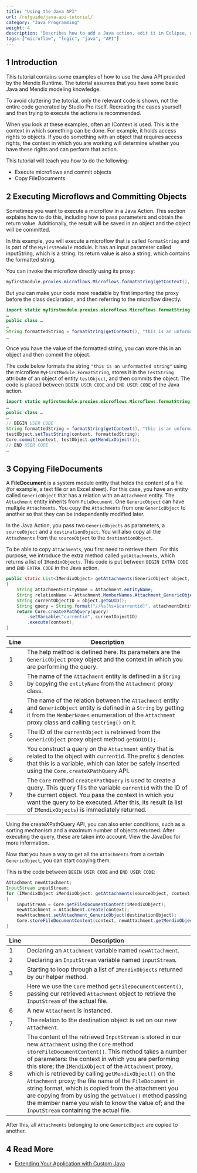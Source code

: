 ```yaml
---
title: "Using the Java API"
url: /refguide/java-api-tutorial/
category: "Java Programming"
weight: 4
description: "Describes how to add a Java action, edit it in Eclipse, and call it from a microflow."
tags: ["microflow", "logic", "java", "API"]
---
```


## 1 Introduction

This tutorial contains some examples of how to use the Java API provided by the Mendix Runtime. The tutorial assumes that you have some basic Java and Mendix modeling knowledge.

To avoid cluttering the tutorial, only the relevant code is shown, not the entire code generated by Studio Pro itself. Recreating the cases yourself and then trying to execute the actions is recommended.

When you look at these examples, often an IContext is used. This is the context in which something can be done. For example, it holds access rights to objects. If you do something with an object that requires access rights, the context in which you are working will determine whether you have these rights and can perform that action.

This tutorial will teach you how to do the following:

* Execute microflows and commit objects
* Copy FileDocuments

## 2 Executing Microflows and Committing Objects

Sometimes you want to execute a microflow in a Java Action. This section explains how to do this, including how to pass parameters and obtain the return value. Additionally, the result will be saved in an object and the object will be committed.

In this example, you will execute a microflow that is called `FormatString` and is part of the `MyFirstModule` module. It has an input parameter called inputString, which is a string. Its return value is also a string, which contains the formatted string.

You can invoke the microflow directly using its proxy:

```java
myfirstmodule.proxies.microflows.Microflows.formatString(getContext(), "this is an unformatted string");
```

But you can make your code more readable by first importing the proxy before the class declaration, and then referring to the microflow directly. 

```java
import static myfirstmodule.proxies.microflows.Microflows.formatString;
…
public class …
…
String formattedString = formatString(getContext(), "this is an unformatted string");
…
```

Once you have the value of the formatted string, you can store this in an object and then commit the object.

The code below formats the string `"this is an unformatted string"` using the microflow `MyFirstModule.FormatString`, stores it in the `TestString` attribute of an object of entity `testObject`, and then commits the object. The code is placed between `BEGIN USER CODE` and `END USER CODE` of the Java action.

```java
import static myfirstmodule.proxies.microflows.Microflows.formatString;
…
public class …
…
// BEGIN USER CODE
String formattedString = formatString(getContext(), "this is an unformatted string");
testObject.setTestString(context, formattedString);
Core.commit(context, testObject.getMendixObject());
// END USER CODE
…
```

## 3 Copying FileDocuments

A **FileDocument** is a system module entity that holds the content of a file (for example, a text file or an Excel sheet). For this case, you have an entity called `GenericObject` that has a relation with an `Attachment` entity. The `Attachment` entity inherits from `FileDocument`. One `GenericObject` can have multiple `Attachments`. You copy the `Attachments` from one `GenericObject` to another so that they can be independently modified later.

In the Java Action, you pass two `GenericObjects` as parameters, a `sourceObject` and a `destinationObject`. You will also copy all the `Attachments` from the `sourceObject` to the `destinationObject`.

To be able to copy `Attachments`, you first need to retrieve them. For this purpose, we introduce the extra method called `getAttachments`, which returns a list of `IMendixObjects`. This code is put between `BEGIN EXTRA CODE` and `END EXTRA CODE` in the Java action.

```java
public static List<IMendixObject> getAttachments(GenericObject object, IContext context) throws CoreException
{
	String attachmentEntityName = Attachment.entityName;
	String relationName = Attachment.MemberNames.Attachment_GenericObject.toString();
	String currentObjectID = object.getGUID();
	String query = String.format("//%s[%s=$currentid]", attachmentEntityName, relationName);
	return Core.createXPathQuery(query)
		.setVariable("currentid", currentObjectID)
		.execute(context);
}
```

| Line | Description |
| --- | --- |
| 1 | The help method is defined here. Its parameters are the `GenericObject` proxy object and the context in which you are performing the query. |
| 3 | The name of the `Attachment` entity is defined in a `String` by copying the `entityName` from the `Attachment` proxy class. |
| 4 | The name of the relation between the `Attachment` entity and `GenericObject` entity is defined in a `String` by getting it from the `MemberNames` enumeration of the `Attachment` proxy class and calling `toString()` on it. |
| 5 | The ID of the `currentObject` is retrieved from the `GenericObject` proxy object method `getGUID();`. |
| 6 | You construct a query on the `Attachment` entity that is related to the object with `currentid`. The prefix `$` denotes that this is a variable, which can later be safely inserted using the `Core.createXPathQuery` API.
| 7 | The `Core` method `createXPathQuery` is used to create a query. This query fills the variable `currentid` with the ID of the current object. You pass the context in which you want the query to be executed. After this, its result (a list of `IMendixObjects`) is immediately returned.

Using the createXPathQuery API, you can also enter conditions, such as a sorting mechanism and a maximum number of objects returned. After executing the query, these are taken into account. View the JavaDoc for more information.

Now that you have a way to get all the `Attachments` from a certain `GenericObject`, you can start copying them.

This is the code between `BEGIN USER CODE` and `END USER CODE`:

```java
Attachment newAttachment;
InputStream inputStream;
for (IMendixObject iMendixObject: getAttachments(sourceObject, context))
{
	inputStream = Core.getFileDocumentContent(iMendixObject);
	newAttachment = Attachment.create(context);
	newAttachment.setAttachment_GenericObject(destinationObject);
	Core.storeFileDocumentContent(context, newAttachment.getMendixObject(), (String) iMendixObject.getValue(system.proxies.Document.MemberNames.Name.toString()),  inputStream);
}
```

| Line | Description |
| --- | --- |
| 1 | Declaring an `Attachment` variable named `newAttachment`. |
| 2 | Declaring an `InputStream` variable named `inputStream`. |
| 3 | Starting to loop through a list of `IMendixObjects` returned by our helper method. |
| 5 | Here we use the `Core` method `getFileDocumentContent()`, passing our retrieved `Attachment` object to retrieve the `InputStream` of the actual file. |
| 6 | A new `Attachment` is instanced. |
| 7 | The relation to the destination object is set on our new `Attachment`. |
| 8 | The content of the retrieved `InputStream` is stored in our new `Attachment` using the `Core` method `storeFileDocumentContent()`. This method takes a number of parameters: the context in which you are performing this store; the `IMendixObject` of the `Attachment` proxy, which is retrieved by calling `getMendixObject()` on the `Attachment` proxy; the file name of the `FileDocument` in string format, which is copied from the attachment you are copying from by using the `getValue()` method passing the member name you wish to know the value of; and the `InputStream` containing the actual file. |

After this, all `Attachments` belonging to one `GenericObject` are copied to another.

## 4 Read More

* [Extending Your Application with Custom Java](/refguide/extending-your-application-with-custom-java/)

